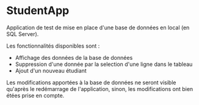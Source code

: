 # StudentApp
Application de test de mise en place d'une base de données en local (en SQL Server).

Les fonctionnalités disponibles sont :
  - Affichage des données de la base de données
  - Suppression d'une donnée par la selection d'une ligne dans le tableau
  - Ajout d'un nouveau étudiant
  
Les modifications apportées à la base de données ne seront visible qu'après le redémarrage de l'application, sinon, les modifications ont bien étées prise en compte.
